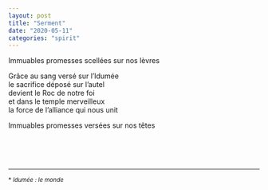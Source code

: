 ```yaml
---
layout: post
title: "Serment"
date: "2020-05-11"
categories: "spirit"
---
```


Immuables promesses scellées sur nos lèvres  

Grâce au sang versé sur l’Idumée  
le sacrifice déposé sur l’autel  
devient le Roc de notre foi  
et dans le temple merveilleux  
la force de l’alliance qui nous unit  

Immuables promesses versées sur nos têtes  



<br/>
<br/>
<br/>

----

<sup>* *Idumée : le monde*</sup>
